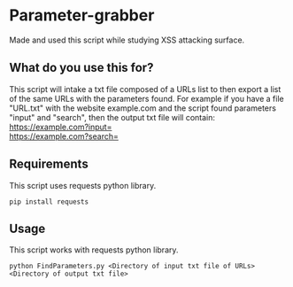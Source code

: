 # Parameter-grabber
Made and used this script while studying XSS attacking surface.

## What do you use this for?
This script will intake a txt file composed of a URLs list to then export a list of the same URLs with the parameters found. For example if you have a file "URL.txt" with the website example.com and the script found parameters "input" and "search", then the output txt file will contain:
<br>
https://example.com?input=
<br>
https://example.com?search=
<br>

## Requirements
This script uses requests python library.
```
pip install requests
```
## Usage
This script works with requests python library.
```
python FindParameters.py <Directory of input txt file of URLs> <Directory of output txt file>
```

